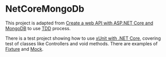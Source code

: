 # NetCoreMongoDb

This project is adapted from [Create a web API with ASP.NET Core and MongoDB](https://docs.microsoft.com/en-us/aspnet/core/tutorials/first-mongo-app?view=aspnetcore-5.0&tabs=visual-studio) to use [TDD](https://en.wikipedia.org/wiki/Test-driven_development) process.

There is a test project showing how to use [xUnit with .NET Core](https://docs.microsoft.com/en-us/dotnet/core/testing/unit-testing-with-dotnet-test), covering test of classes like Controllers and void methods. There are examples of [Fixture](https://xunit.net/docs/shared-context) and [Mock](https://referbruv.com/blog/posts/writing-mocking-unit-tests-in-aspnet-core-using-xunit-and-moq).
